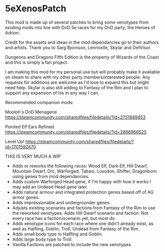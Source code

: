 # 5eXenosPatch

This mod is made up of several patches to bring some xenotypes from existing mods into line with DnD 5e races for my DnD party, the Heroes of Adrion.

Credit for the assets and ideas in the mod dependancies go to their authors and artists. Thank you to Sarg Bjornson, Lennoxite, Skylar and DetVisor.

Dungeons and Dragons Fifth Edition is the property of Wizards of the Coast and this is simply a fan project.

I am making this mod for my personal use but will probably make it available on steam to share with my other party members/interested people. Any requests for additions are welcome as I'd love to expand this but might need help. Skylar is also still adding to Fantasy of the Rim and I plan to support any expansion of his in any way I can.

Recommended companion mods:

Mooloh's DnD Menagerie https://steamcommunity.com/sharedfiles/filedetails/?id=2751849453

Pointed Elf Ears Refined https://steamcommunity.com/sharedfiles/filedetails/?id=2886966525

Level Up! 
https://steamcommunity.com/sharedfiles/filedetails/?id=1701592470

THIS IS VERY MUCH A WIP

- Adds or reworks the following races: Wood Elf, Dark Elf, Hill Dwarf, Mountain Dwarf, Orc, Warforged, Tabaxi, Loxodon, Shifter, Dragonborn using genes from mod dependancies.
- Adds custom Warforged Head gene, if I'm happy with how it works I may add an Undead Head gene later.
- Adds natural armour and integrated protection genes based off of AG armor genes.
- Adds impressionable and undergrounder genes.
- Adjusts existing scenarios and factions from Fantasy of the Rim to use the reworked xenotypes. Adds Hill Dwarf scenario and faction. Not every race has a faction/scenario yet, but most do.
- Adds xenotype icons for each race where one didn't already exist, as well as Halfling, Goblin, Troll, Undead from Fantasy of the Rim.
- Adds small body type to Halfling and Goblin.
- Adds large body type to Troll.
- Vanilla Factions are patched to include the new xenotypes.
